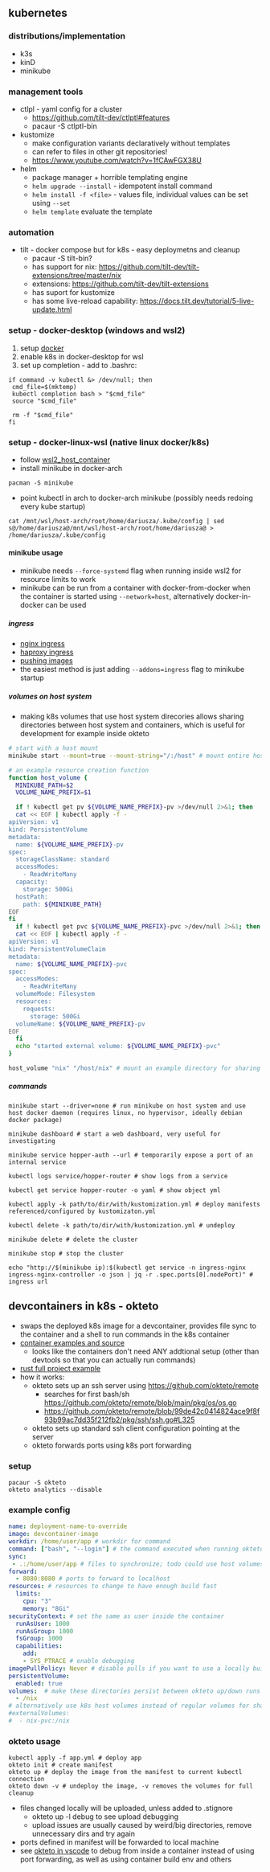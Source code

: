 ## kubernetes

### distributions/implementation

- k3s
- kinD
- minikube

### management tools

- ctlpl - yaml config for a cluster
    - https://github.com/tilt-dev/ctlptl#features
    - pacaur -S ctlptl-bin
- kustomize
    - make configuration variants declaratively without templates
    - can refer to files in other git repositories!
    - https://www.youtube.com/watch?v=1fCAwFGX38U
- helm
    - package manager + horrible templating engine
    - `helm upgrade --install` - idempotent install command
    - `helm install -f <file>` - values file, individual values can be set using `--set`
    - `helm template` evaluate the template

### automation

- tilt - docker compose but for k8s - easy deploymetns and cleanup
    - pacaur -S tilt-bin?
    - has support for nix: https://github.com/tilt-dev/tilt-extensions/tree/master/nix
    - extensions: https://github.com/tilt-dev/tilt-extensions
    - has suport for kustomize
    - has some live-reload capability: https://docs.tilt.dev/tutorial/5-live-update.html

### setup - docker-desktop (windows and wsl2)

1. setup [docker](./docker.md) 
2. enable k8s in docker-desktop for wsl
3. set up completion - add to .bashrc:
```
if command -v kubectl &> /dev/null; then
 cmd_file=$(mktemp)
 kubectl completion bash > "$cmd_file"
 source "$cmd_file"

 rm -f "$cmd_file"
fi
```

### setup - docker-linux-wsl (native linux docker/k8s)

* follow [wsl2_host_container](../windows/wsl2_host_container.md)
* install minikube in docker-arch
```
pacman -S minikube
```
* point kubectl in arch to docker-arch minikube (possibly needs redoing every kube startup)
```
cat /mnt/wsl/host-arch/root/home/dariusza/.kube/config | sed s@/home/dariusza@/mnt/wsl/host-arch/root/home/dariusza@ > /home/dariusza/.kube/config
```

#### minikube usage

- minikube needs `--force-systemd` flag when running inside wsl2 for resource limits to work
- minikube can be run from a container with docker-from-docker when the container is started using `--network=host`, alternatively docker-in-docker can be used

##### ingress

- [nginx ingress](https://kubernetes.io/docs/tasks/access-application-cluster/ingress-minikube/)
- [haproxy ingress](https://haproxy-ingress.github.io/docs/getting-started/)
- [pushing images](https://minikube.sigs.k8s.io/docs/handbook/pushing/)
- the easiest method is just adding `--addons=ingress` flag to minikube startup

##### volumes on host system

- making k8s volumes that use host system direcories allows sharing directories between host system and containers, which is useful for development for example inside okteto

```bash
# start with a host mount
minikube start --mount=true --mount-string="/:/host" # mount entire host at once, using minikube mount to mount directories separately

# an example resource creation function
function host_volume {
  MINIKUBE_PATH=$2
  VOLUME_NAME_PREFIX=$1

  if ! kubectl get pv ${VOLUME_NAME_PREFIX}-pv >/dev/null 2>&1; then
  cat << EOF | kubectl apply -f -
apiVersion: v1
kind: PersistentVolume
metadata:
  name: ${VOLUME_NAME_PREFIX}-pv
spec:
  storageClassName: standard
  accessModes:
    - ReadWriteMany
  capacity:
    storage: 500Gi
  hostPath:
    path: ${MINIKUBE_PATH}
EOF
fi
  if ! kubectl get pvc ${VOLUME_NAME_PREFIX}-pvc >/dev/null 2>&1; then
  cat << EOF | kubectl apply -f -
apiVersion: v1
kind: PersistentVolumeClaim
metadata:
  name: ${VOLUME_NAME_PREFIX}-pvc
spec:
  accessModes:
    - ReadWriteMany
  volumeMode: Filesystem
  resources:
    requests:
      storage: 500Gi
  volumeName: ${VOLUME_NAME_PREFIX}-pv
EOF
  fi
  echo "started external volume: ${VOLUME_NAME_PREFIX}-pvc"
}

host_volume "nix" "/host/nix" # mount an example directory for sharing with host or caching between minikube instances
```

##### commands

```
minikube start --driver=none # run minikube on host system and use host docker daemon (requires linux, no hypervisor, ideally debian docker package)

minikube dashboard # start a web dashboard, very useful for investigating

minikube service hopper-auth --url # temporarily expose a port of an internal service

kubectl logs service/hopper-router # show logs from a service

kubectl get service hopper-router -o yaml # show object yml

kubectl apply -k path/to/dir/with/kustomization.yml # deploy manifests referenced/configured by kustomizaton.yml 

kubectl delete -k path/to/dir/with/kustomization.yml # undeploy

minikube delete # delete the cluster

minikube stop # stop the cluster

echo "http://$(minikube ip):$(kubectl get service -n ingress-nginx ingress-nginx-controller -o json | jq -r .spec.ports[0].nodePort)" # ingress url
```

## devcontainers in k8s - okteto

- swaps the deployed k8s image for a devcontainer, provides file sync to the container and a shell to run commands in the k8s container
- [container examples and source](https://github.com/okteto/devenv)
    - looks like the containers don't need ANY addtional setup (other than devtools so that you can actually run commands)
- [rust full project example](https://github.com/okteto/rust-getting-started)
- how it works:
    - okteto sets up an ssh server using https://github.com/okteto/remote
        - searches for first bash/sh https://github.com/okteto/remote/blob/main/pkg/os/os.go
        - https://github.com/okteto/remote/blob/99de42c0414824ace9f8f93b99ac7dd35f212fb2/pkg/ssh/ssh.go#L325
    - okteto sets up standard ssh client configuration pointing at the server
    - okteto forwards ports using k8s port forwarding

### setup

```
pacaur -S okteto
okteto analytics --disable
```

### example config

```yml
name: deployment-name-to-override
image: devcontainer-image
workdir: /home/user/app # workdir for command
command: ["bash", "--login"] # the command executed when running okteto up (not when connecting to the ssh server or using okteto exec or using remote k8s extension)
sync:
 - .:/home/user/app # files to synchronize; todo could use host volumes instead?
forward:
  - 8080:8080 # ports to forward to localhost
resources: # resources to change to have enough build fast
  limits:
    cpu: "3"
    memory: "8Gi"
securityContext: # set the same as user inside the container
  runAsUser: 1000
  runAsGroup: 1000
  fsGroup: 1000
  capabilities:
    add:
    - SYS_PTRACE # enable debugging
imagePullPolicy: Never # disable pulls if you want to use a locally built devcontainer
persistentVolume:
  enabled: true
volumes:  # make these directories persist between okteto up/down runs
  - /nix
# alternatively use k8s host volumes instead of regular volumes for sharing or caching between minikube instances
#externalVolumes:
#  - nix-pvc:/nix
```

### okteto usage

```
kubectl apply -f app.yml # deploy app
okteto init # create manifest
okteto up # deploy the image from the manifest to current kubectl connection
okteto down -v # undeploy the image, -v removes the volumes for full cleanup
```
- files changed locally will be uploaded, unless added to .stignore
    - okteto up -l debug to see upload debugging
    - upload issues are usually caused by weird/big directories, remove unnecessary dirs and try again
- ports defined in manifest will be forwarded to local machine
- see [okteto in vscode](./vscode.md) to debug from inside a container instead of using port forwarding, as well as using container build env and others